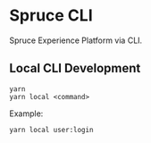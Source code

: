 # Spruce CLI

Spruce Experience Platform via CLI.

## Local CLI Development

```
yarn
yarn local <command>
```

Example:

```
yarn local user:login
```
